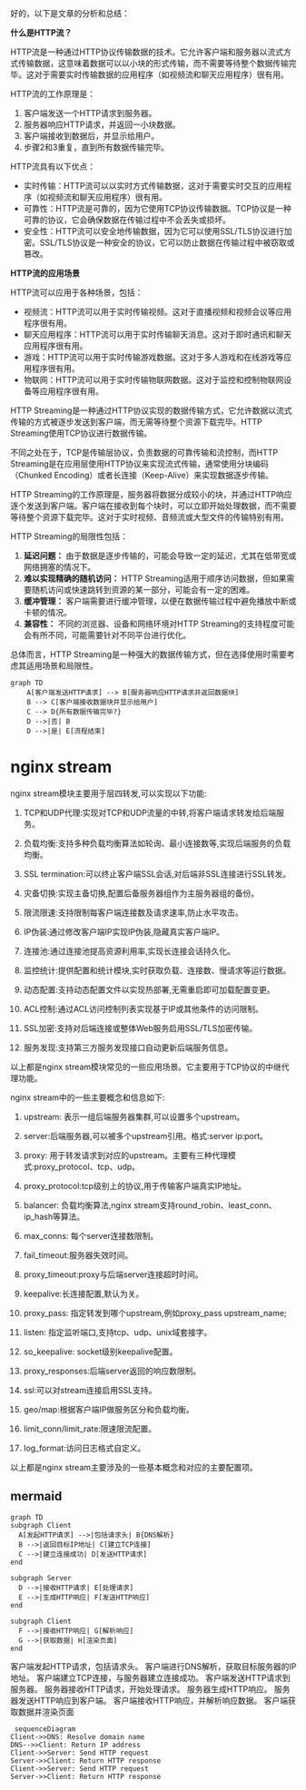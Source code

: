 好的，以下是文章的分析和总结：

**什么是HTTP流？**

HTTP流是一种通过HTTP协议传输数据的技术。它允许客户端和服务器以流式方式传输数据，这意味着数据可以以小块的形式传输，而不需要等待整个数据传输完毕。这对于需要实时传输数据的应用程序（如视频流和聊天应用程序）很有用。

HTTP流的工作原理是：

1. 客户端发送一个HTTP请求到服务器。
2. 服务器响应HTTP请求，并返回一小块数据。
3. 客户端接收到数据后，并显示给用户。
4. 步骤2和3重复，直到所有数据传输完毕。

HTTP流具有以下优点：

- 实时传输：HTTP流可以以实时方式传输数据，这对于需要实时交互的应用程序（如视频流和聊天应用程序）很有用。
- 可靠性：HTTP流是可靠的，因为它使用TCP协议传输数据。TCP协议是一种可靠的协议，它会确保数据在传输过程中不会丢失或损坏。
- 安全性：HTTP流可以安全地传输数据，因为它可以使用SSL/TLS协议进行加密。SSL/TLS协议是一种安全的协议，它可以防止数据在传输过程中被窃取或篡改。

**HTTP流的应用场景**

HTTP流可以应用于各种场景，包括：

- 视频流：HTTP流可以用于实时传输视频。这对于直播视频和视频会议等应用程序很有用。
- 聊天应用程序：HTTP流可以用于实时传输聊天消息。这对于即时通讯和聊天应用程序很有用。
- 游戏：HTTP流可以用于实时传输游戏数据。这对于多人游戏和在线游戏等应用程序很有用。
- 物联网：HTTP流可以用于实时传输物联网数据。这对于监控和控制物联网设备等应用程序很有用。

HTTP Streaming是一种通过HTTP协议实现的数据传输方式，它允许数据以流式传输的方式被逐步发送到客户端，而无需等待整个资源下载完毕。HTTP Streaming使用TCP协议进行数据传输。

不同之处在于，TCP是传输层协议，负责数据的可靠传输和流控制，而HTTP Streaming是在应用层使用HTTP协议来实现流式传输，通常使用分块编码（Chunked Encoding）或者长连接（Keep-Alive）来实现数据逐步传输。

HTTP Streaming的工作原理是，服务器将数据分成较小的块，并通过HTTP响应逐个发送到客户端。客户端在接收到每个块时，可以立即开始处理数据，而不需要等待整个资源下载完毕。这对于实时视频、音频流或大型文件的传输特别有用。

HTTP Streaming的局限性包括：

1. **延迟问题：** 由于数据是逐步传输的，可能会导致一定的延迟，尤其在低带宽或网络拥塞的情况下。
2. **难以实现精确的随机访问：** HTTP Streaming适用于顺序访问数据，但如果需要随机访问或快速跳转到资源的某一部分，可能会有一定的困难。
3. **缓冲管理：** 客户端需要进行缓冲管理，以便在数据传输过程中避免播放中断或卡顿的情况。
4. **兼容性：** 不同的浏览器、设备和网络环境对HTTP Streaming的支持程度可能会有所不同，可能需要针对不同平台进行优化。

总体而言，HTTP Streaming是一种强大的数据传输方式，但在选择使用时需要考虑其适用场景和局限性。



```mermaid
graph TD
    A[客户端发送HTTP请求] --> B[服务器响应HTTP请求并返回数据块]
    B --> C[客户端接收数据块并显示给用户]
    C --> D{所有数据传输完毕?}
    D -->|否| B
    D -->|是| E[流程结束]
```
# nginx stream 
nginx stream模块主要用于层四转发,可以实现以下功能:

1. TCP和UDP代理:实现对TCP和UDP流量的中转,将客户端请求转发给后端服务。

1. 负载均衡:支持多种负载均衡算法如轮询、最小连接数等,实现后端服务的负载均衡。

1. SSL termination:可以终止客户端SSL会话,对后端非SSL连接进行SSL转发。

1. 灾备切换:实现主备切换,配置后备服务器组作为主服务器组的备份。

1. 限流限速:支持限制每客户端连接数及请求速率,防止水平攻击。

1. IP伪装:通过修改客户端IP实现IP伪装,隐藏真实客户端IP。

1. 连接池:通过连接池提高资源利用率,实现长连接会话持久化。

1. 监控统计:提供配置和统计模块,实时获取负载、连接数、慢请求等运行数据。

1. 动态配置:支持动态配置文件以实现热部署,无需重启即可加载配置变更。

1. ACL控制:通过ACL访问控制列表实现基于IP或其他条件的访问限制。

1. SSL加密:支持对后端连接或整体Web服务启用SSL/TLS加密传输。

1. 服务发现:支持第三方服务发现接口自动更新后端服务信息。

以上都是nginx stream模块常见的一些应用场景。它主要用于TCP协议的中继代理功能。

nginx stream中的一些主要概念和信息如下:

1. upstream: 表示一组后端服务器集群,可以设置多个upstream。

1. server:后端服务器,可以被多个upstream引用。格式:server ip:port。

1. proxy: 用于转发请求到对应的upstream。主要有三种代理模式:proxy_protocol、tcp、udp。

1. proxy_protocol:tcp级别上的协议,用于传输客户端真实IP地址。

1. balancer: 负载均衡算法,nginx stream支持round_robin、least_conn、ip_hash等算法。

1. max_conns: 每个server连接数限制。

1. fail_timeout:服务器失效时间。

1. proxy_timeout:proxy与后端server连接超时时间。

1. keepalive:长连接配置,默认为关。

1. proxy_pass: 指定转发到哪个upstream,例如proxy_pass upstream_name;

1. listen: 指定监听端口,支持tcp、udp、unix域套接字。

1. so_keepalive: socket级别keepalive配置。

1. proxy_responses:后端server返回的响应数限制。

1. ssl:可以对stream连接启用SSL支持。

1. geo/map:根据客户端IP做服务区分和负载均衡。

1. limit_conn/limit_rate:限速限流配置。

1. log_format:访问日志格式自定义。

以上都是nginx stream主要涉及的一些基本概念和对应的主要配置项。

## mermaid
```mermaid
graph TD
subgraph Client
  A[发起HTTP请求] -->|包括请求头| B{DNS解析}
  B -->|返回目标IP地址| C[建立TCP连接]
  C -->|建立连接成功| D[发送HTTP请求]
end

subgraph Server
  D -->|接收HTTP请求| E[处理请求]
  E -->|生成HTTP响应| F[发送HTTP响应]
end

subgraph Client
  F -->|接收HTTP响应| G[解析响应]
  G -->|获取数据| H[渲染页面]
end
```
客户端发起HTTP请求，包括请求头。
客户端进行DNS解析，获取目标服务器的IP地址。
客户端建立TCP连接，与服务器建立连接成功。
客户端发送HTTP请求到服务器。
服务器接收HTTP请求，开始处理请求。
服务器生成HTTP响应。
服务器发送HTTP响应到客户端。
客户端接收HTTP响应，并解析响应数据。
客户端获取数据并渲染页面


```mermaid
 sequenceDiagram
Client->>DNS: Resolve domain name
DNS-->>Client: Return IP address
Client->>Server: Send HTTP request
Server->>Client: Return HTTP response
Client->>Server: Send HTTP request
Server->>Client: Return HTTP response
```